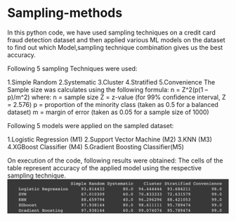 # Sampling-methods
In this python code, we have used sampling techniques on a credit card fraud detection dataset and then applied various ML models on the dataset to find out which Model,sampling technique combination gives us the best accuracy.

Following 5 sampling Techniques were used:

1.Simple Random
2.Systematic
3.Cluster
4.Stratified
5.Convenience
The Sample size was calculates using the following formula: n = Z^2(p(1 – p)/m^2) where: n = sample size Z = z-value (for 99% confidence interval, Z = 2.576) p = proportion of the minority class (taken as 0.5 for a balanced dataset) m = margin of error (taken as 0.05 for a sample size of 1000)

Following 5 models were applied on the sampled dataset:

1.Logistic Regression (M1)
2.Support Vector Machine (M2)
3.KNN (M3)
4.XGBoost Classifier (M4)
5.Gradient Boosting Classifier(M5)

On execution of the code, following results were obtained: The cells of the table represent accuracy of the applied model using the respective sampling technique.
![Screenshot](screenshot.png)
